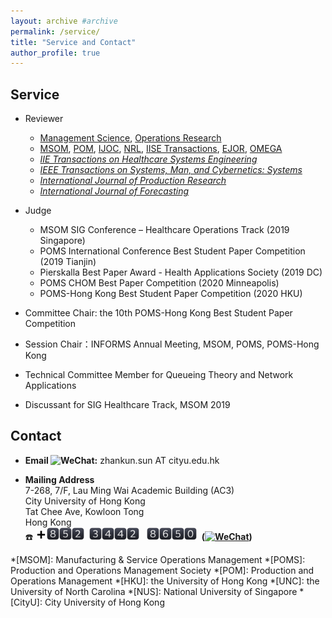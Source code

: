 ```yaml
---
layout: archive #archive
permalink: /service/
title: "Service and Contact"
author_profile: true
---
```


## Service

<!--
* Reviewer
  * [Management Science](https://mc.manuscriptcentral.com/ms)
  * [_Operations Research_](https://mc.manuscriptcentral.com/opre)
  * [_Manufacturing & Service Operations Management_](https://mc.manuscriptcentral.com/msom)
  * [_Production and Operations Management_](https://mc.manuscriptcentral.com/poms)
  * [_INFORMS Journal on Computing_](https://mc.manuscriptcentral.com/ijoc)
  * [_Naval Research Logistics_](https://mc.manuscriptcentral.com/nrl)
  * [_IIE Transactions on Healthcare Systems Engineering_](https://mc.manuscriptcentral.com/uhse)
  * [_IISE Transactions_](https://mc.manuscriptcentral.com/iietransactions)
  * [_European Journal of Operational Research_](https://www.editorialmanager.com/EJOR/default.aspx?pg=mainpage.html)
  * [_IEEE Transactions on Systems, Man, and Cybernetics: Systems_](https://mc.manuscriptcentral.com/systems)
  * [_International Journal of Production Research_](https://mc.manuscriptcentral.com/tprs)
  * [_International Journal of Forecasting_](https://mc.manuscriptcentral.com/ijf)
  * [_OMEGA_](https://www.evise.com/profile/#/OMEGA/login?resourceUrl=%2Ffaces%2Fpages%2Fnavigation%2FNavController.jspx%3FJRNL_ACR%3DOMEGA%26_adf.ctrl-state%3D1ad1dpjkgz_4)

* Reviewer
  * [Management Science](https://mc.manuscriptcentral.com/ms), [Operations Research](https://mc.manuscriptcentral.com/opre)
  * [MSOM](https://mc.manuscriptcentral.com/msom), [POM](https://mc.manuscriptcentral.com/poms), [IJOC](https://mc.manuscriptcentral.com/ijoc), [NRL](https://mc.manuscriptcentral.com/nrl), [IISE Transactions](https://mc.manuscriptcentral.com/iietransactions), [EJOR](https://www.editorialmanager.com/EJOR/default.aspx?pg=mainpage.html), [OMEGA](https://www.evise.com/profile/#/OMEGA/login?resourceUrl=%2Ffaces%2Fpages%2Fnavigation%2FNavController.jspx%3FJRNL_ACR%3DOMEGA%26_adf.ctrl-state%3D1ad1dpjkgz_4)
  * [_IIE Transactions on Healthcare Systems Engineering_](https://mc.manuscriptcentral.com/uhse)
  * [_IEEE Transactions on Systems, Man, and Cybernetics: Systems_](https://mc.manuscriptcentral.com/systems)
  * [_International Journal of Production Research_](https://mc.manuscriptcentral.com/tprs)
  * [_International Journal of Forecasting_](https://mc.manuscriptcentral.com/ijf)  
-->

* Reviewer
  * [Management Science](https://mc.manuscriptcentral.com/ms), [Operations Research](https://mc.manuscriptcentral.com/opre)
  * [MSOM](https://mc.manuscriptcentral.com/msom), [POM](https://mc.manuscriptcentral.com/poms), [IJOC](https://mc.manuscriptcentral.com/ijoc), [NRL](https://mc.manuscriptcentral.com/nrl), [IISE Transactions](https://mc.manuscriptcentral.com/iietransactions), [EJOR](https://www.editorialmanager.com/EJOR/default.aspx?pg=mainpage.html), [OMEGA](https://www.evise.com/profile/#/OMEGA/login?resourceUrl=%2Ffaces%2Fpages%2Fnavigation%2FNavController.jspx%3FJRNL_ACR%3DOMEGA%26_adf.ctrl-state%3D1ad1dpjkgz_4)
  * [_IIE Transactions on Healthcare Systems Engineering_](https://mc.manuscriptcentral.com/uhse)
  * [_IEEE Transactions on Systems, Man, and Cybernetics: Systems_](https://mc.manuscriptcentral.com/systems)
  * [_International Journal of Production Research_](https://mc.manuscriptcentral.com/tprs)
  * [_International Journal of Forecasting_](https://mc.manuscriptcentral.com/ijf)

* Judge
  * MSOM SIG Conference – Healthcare Operations Track (2019 Singapore)
  * POMS International Conference Best Student Paper Competition (2019 Tianjin)
  * Pierskalla Best Paper Award - Health Applications Society (2019 DC)
  * POMS CHOM Best Paper Competition (2020 Minneapolis)
  * POMS-Hong Kong Best Student Paper Competition (2020 HKU)
* Committee Chair: the 10th POMS-Hong Kong Best Student Paper Competition
* Session Chair：INFORMS Annual Meeting, MSOM, POMS, POMS-Hong Kong
* Technical Committee Member for Queueing Theory and Network Applications
* Discussant for SIG Healthcare Track, MSOM 2019



## Contact
* **Email <img style="float: center;" src="/images/email-1.png" alt="WeChat" width="22"/>:** zhankun.sun AT cityu.edu.hk

* **Mailing Address**
<br/>7-268, 7/F, Lau Ming Wai Academic Building (AC3)
<br/> City University of Hong Kong
<br/> Tat Chee Ave, Kowloon Tong
<br/> Hong Kong
<br/>☎️ <img src="/images/emoji/heavy-plus-sign-softbank.png" width="18"/><img src="/images/emoji/keycap-digit-eight-facebook.png" width="20"/><img src="/images/emoji/keycap-digit-five-facebook.png" width="20"/><img src="/images/emoji/keycap-digit-two-facebook.png" width="20"/>&nbsp; <img src="/images/emoji/keycap-digit-three-facebook.png" width="20"/><img src="/images/emoji/keycap-digit-four-facebook.png" width="20"/><img src="/images/emoji/keycap-digit-four-facebook.png" width="20"/><img src="/images/emoji/keycap-digit-two-facebook.png" width="20"/> &nbsp; <img src="/images/emoji/keycap-digit-eight-facebook.png" width="20"/><img src="/images/emoji/keycap-digit-six-facebook.png" width="20"/><img src="/images/emoji/keycap-digit-five-facebook.png" width="20"/><img src="/images/emoji/keycap-digit-zero-facebook.png" width="20"/> &nbsp;**([<img style="float: center;" src="/images/emoji/wechat-logo.png" alt="WeChat" width="16"/>](https://zhanksun.github.io/images/wechat.jpg))**

<!--
<br/>☎️ **+** 8️⃣ 5️⃣ 2️⃣ &nbsp; 3️⃣  4️⃣  4️⃣  2️⃣ &nbsp; 8️⃣ 6️⃣ 5️⃣ 0️⃣ &nbsp;（[<img style="float: center;" src="/images/emoji/WeChat1.png" alt="WeChat" width="20"/>](https://zhanksun.github.io/images/emoji/wechat.jpg)）
<br/>☎️ **+** <img src="/images/emoji/keycap-digit-eight-microsoft.png" width="20"/><img src="/images/emoji/keycap-digit-five-microsoft.png" width="20"/><img src="/images/emoji/keycap-digit-two-microsoft.png" width="20"/>&nbsp; <img src="/images/emoji/keycap-digit-three-microsoft.png" width="20"/><img src="/images/emoji/keycap-digit-four-microsoft.png" width="20"/><img src="/images/emoji/keycap-digit-four-microsoft.png" width="20"/><img src="/images/emoji/keycap-digit-two-microsoft.png" width="20"/> &nbsp; <img src="/images/emoji/keycap-digit-eight-microsoft.png" width="20"/><img src="/images/emoji/keycap-digit-six-microsoft.png" width="20"/><img src="/images/emoji/keycap-digit-five-microsoft.png" width="20"/><img src="/images/emoji/keycap-digit-zero-microsoft.png" width="20"/> &nbsp;**([<img style="float: center;" src="/images/emoji/WeChat1.png" alt="WeChat" width="20"/>](https://zhanksun.github.io/images/wechat.jpg))**
<br/>☎️ **+** <img src="/images/emoji/keycap-digit-eight-twitter.png" width="20"/><img src="/images/emoji/keycap-digit-five-twitter.png" width="20"/><img src="/images/emoji/keycap-digit-two-twitter.png" width="20"/>&nbsp; <img src="/images/emoji/keycap-digit-three-twitter.png" width="20"/><img src="/images/emoji/keycap-digit-four-twitter.png" width="20"/><img src="/images/emoji/keycap-digit-four-twitter.png" width="20"/><img src="/images/emoji/keycap-digit-two-twitter.png" width="20"/> &nbsp; <img src="/images/emoji/keycap-digit-eight-twitter.png" width="20"/><img src="/images/emoji/keycap-digit-six-twitter.png" width="20"/><img src="/images/emoji/keycap-digit-five-twitter.png" width="20"/><img src="/images/emoji/keycap-digit-zero-twitter.png" width="20"/> &nbsp;**([<img style="float: center;" src="/images/emoji/WeChat3.png" alt="WeChat" width="20"/>](https://zhanksun.github.io/images/wechat.jpg))**
[<img style="float: center;" src="/images/WeChat2.png" alt="WeChat" width="16"/>](https://zhanksun.github.io/images/WeChat.jpg)
[<img style="float: center;" src="/images/WeChat3.png" alt="WeChat" width="20"/>](https://zhanksun.github.io/images/WeChat.jpg)
-->



*[MSOM]: Manufacturing & Service Operations Management
*[POMS]: Production and Operations Management Society
*[POM]: Production and Operations Management
*[HKU]: the University of Hong Kong
*[UNC]: the University of North Carolina
*[NUS]: National University of Singapore
*[CityU]: City University of Hong Kong
